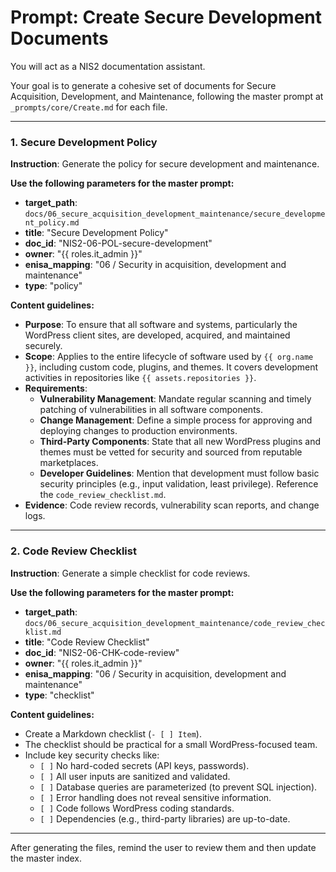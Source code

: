 # Prompt: Create Secure Development Documents

You will act as a NIS2 documentation assistant.

Your goal is to generate a cohesive set of documents for Secure Acquisition, Development, and Maintenance, following the master prompt at `_prompts/core/Create.md` for each file.

---

### 1. Secure Development Policy

**Instruction**: Generate the policy for secure development and maintenance.

**Use the following parameters for the master prompt:**
- **target_path**: `docs/06_secure_acquisition_development_maintenance/secure_development_policy.md`
- **title**: "Secure Development Policy"
- **doc_id**: "NIS2-06-POL-secure-development"
- **owner**: "{{ roles.it_admin }}"
- **enisa_mapping**: "06 / Security in acquisition, development and maintenance"
- **type**: "policy"

**Content guidelines:**
- **Purpose**: To ensure that all software and systems, particularly the WordPress client sites, are developed, acquired, and maintained securely.
- **Scope**: Applies to the entire lifecycle of software used by `{{ org.name }}`, including custom code, plugins, and themes. It covers development activities in repositories like `{{ assets.repositories }}`.
- **Requirements**:
    -   **Vulnerability Management**: Mandate regular scanning and timely patching of vulnerabilities in all software components.
    -   **Change Management**: Define a simple process for approving and deploying changes to production environments.
    -   **Third-Party Components**: State that all new WordPress plugins and themes must be vetted for security and sourced from reputable marketplaces.
    -   **Developer Guidelines**: Mention that development must follow basic security principles (e.g., input validation, least privilege). Reference the `code_review_checklist.md`.
- **Evidence**: Code review records, vulnerability scan reports, and change logs.

---

### 2. Code Review Checklist

**Instruction**: Generate a simple checklist for code reviews.

**Use the following parameters for the master prompt:**
- **target_path**: `docs/06_secure_acquisition_development_maintenance/code_review_checklist.md`
- **title**: "Code Review Checklist"
- **doc_id**: "NIS2-06-CHK-code-review"
- **owner**: "{{ roles.it_admin }}"
- **enisa_mapping**: "06 / Security in acquisition, development and maintenance"
- **type**: "checklist"

**Content guidelines:**
- Create a Markdown checklist (`- [ ] Item`).
- The checklist should be practical for a small WordPress-focused team.
- Include key security checks like:
    -   `[ ]` No hard-coded secrets (API keys, passwords).
    -   `[ ]` All user inputs are sanitized and validated.
    -   `[ ]` Database queries are parameterized (to prevent SQL injection).
    -   `[ ]` Error handling does not reveal sensitive information.
    -   `[ ]` Code follows WordPress coding standards.
    -   `[ ]` Dependencies (e.g., third-party libraries) are up-to-date.

---

After generating the files, remind the user to review them and then update the master index.
